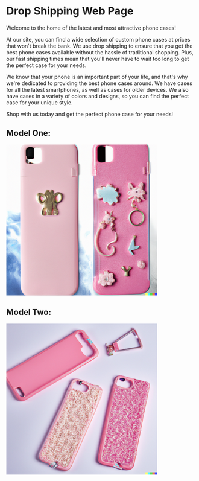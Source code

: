 # Drop Shipping Web Page

Welcome to the home of the latest and most attractive phone cases! 

At our site, you can find a wide selection of custom phone cases at prices that won't break the bank. We use drop shipping to ensure that you get the best phone cases available without the hassle of traditional shopping. Plus, our fast shipping times mean that you'll never have to wait too long to get the perfect case for your needs. 

We know that your phone is an important part of your life, and that's why we're dedicated to providing the best phone cases around. We have cases for all the latest smartphones, as well as cases for older devices. We also have cases in a variety of colors and designs, so you can find the perfect case for your unique style. 

Shop with us today and get the perfect phone case for your needs!

## Model One:

<img src="promo1.png" width="400">

## Model Two:

<img src="promo2.png" width="400">
